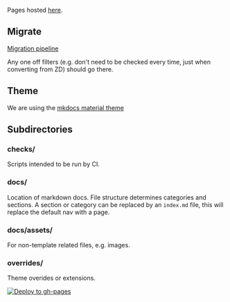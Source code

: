 Pages hosted [here](https://cwal219.pages.hpcf.nesi.org.nz/mkdocs).

## Migrate

[Migration pipeline](https://git.hpcf.nesi.org.nz/cwal219/migratedocs)

Any one off filters (e.g. don't need to be checked every time, just when converting from ZD) should go there.

## Theme

We are using the [mkdocs material theme](https://squidfunk.github.io/mkdocs-material/)

## Subdirectories

### checks/

Scripts intended to be run by CI.

### docs/

Location of markdown docs.
File structure determines categories and sections.
A section or category can be replaced by an `index.md` file, this will replace the default nav with a page.

### docs/assets/

For non-template related files, e.g. images.

### overrides/

Theme overides or extensions.

[![Deploy to gh-pages](https://github.com/nesi/support-docs-concept/actions/workflows/deploy.yml/badge.svg?branch=main&event=deployment)](https://github.com/nesi/support-docs-concept/actions/workflows/deploy.yml)
